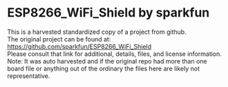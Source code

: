 
# ESP8266_WiFi_Shield by sparkfun  
This is a harvested standardized copy of a project from github.  
The original project can be found at:  
https://github.com/sparkfun/ESP8266_WiFi_Shield  
Please consult that link for additional, details, files, and license information.  
Note: It was auto harvested and if the original repo had more than one board file or anything out of the ordinary the files here are likely not representative.  
    
